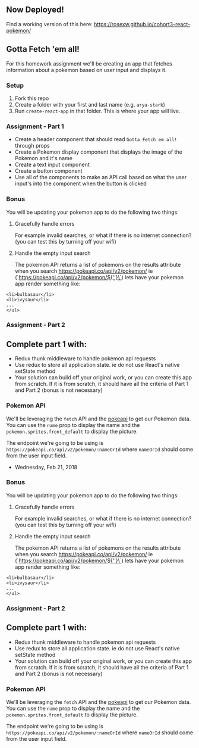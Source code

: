 ## Now Deployed!
Find a working version of this here: https://rosexw.github.io/cohort3-react-pokemon/

## Gotta Fetch 'em all!

For this homework assignment we'll be creating an app that fetches information about
a pokemon based on user input and displays it.

### Setup

1.  Fork this repo
2.  Create a folder with your first and last name (e.g. `arya-stark`)
3.  Run `create-react-app` in that folder. This is where your app will live.

### Assignment - Part 1

* Create a header component that should read `Gotta Fetch em all!` through props
* Create a Pokemon display component that displays the image of the Pokemon and it's name
* Create a text input component
* Create a button component
* Use all of the components to make an API call based on what the user input's into the component when the button is clicked

### Bonus

You will be updating your pokemon app to do the following two things:

1.  Gracefully handle errors

    For example invalid searches, or what if there is no internet connection? (you can test this by turning off your wifi)

2.  Handle the empty input search

    The pokemon API returns a list of pokemons on the results attribute when you search https://pokeapi.co/api/v2/pokemon/ ie (\`https://pokeapi.co/api/v2/pokemon/${''}\`)
    lets have your pokemon app render something like:

```<ul>
<li>bulbasaur</li>
<li>ivysaur</li>
...
</ul>
```

### Assignment - Part 2

## Complete part 1 with:

* Redux thunk middleware to handle pokemon api requests
* Use redux to store all application state. ie do not use React's native setState method
* Your solution can build off your original work, or you can create this app from scratch. If it is from scratch, it should have all the criteria of Part 1 and Part 2 (bonus is not necessary)

### Pokemon API

We'll be leveraging the `fetch` API and the [pokeapi](https://pokeapi.co/docsv2/#pokemon-section) to get our Pokemon data. You can use the `name` prop to display the name and the `pokemon.sprites.front_default` to display the picture.

The endpoint we're going to be using is `https://pokeapi.co/api/v2/pokemon/:nameOrId` where `nameOrId` should come from the user input field.

* Wednesday, Feb 21, 2018
### Bonus

You will be updating your pokemon app to do the following two things:

1.  Gracefully handle errors

    For example invalid searches, or what if there is no internet connection? (you can test this by turning off your wifi)

2.  Handle the empty input search

    The pokemon API returns a list of pokemons on the results attribute when you search https://pokeapi.co/api/v2/pokemon/ ie (\`https://pokeapi.co/api/v2/pokemon/${''}\`)
    lets have your pokemon app render something like:

```<ul>
<li>bulbasaur</li>
<li>ivysaur</li>
...
</ul>
```

### Assignment - Part 2

## Complete part 1 with:

* Redux thunk middleware to handle pokemon api requests
* Use redux to store all application state. ie do not use React's native setState method
* Your solution can build off your original work, or you can create this app from scratch. If it is from scratch, it should have all the criteria of Part 1 and Part 2 (bonus is not necessary)

### Pokemon API

We'll be leveraging the `fetch` API and the [pokeapi](https://pokeapi.co/docsv2/#pokemon-section) to get our Pokemon data. You can use the `name` prop to display the name and the `pokemon.sprites.front_default` to display the picture.

The endpoint we're going to be using is `https://pokeapi.co/api/v2/pokemon/:nameOrId` where `nameOrId` should come from the user input field.
